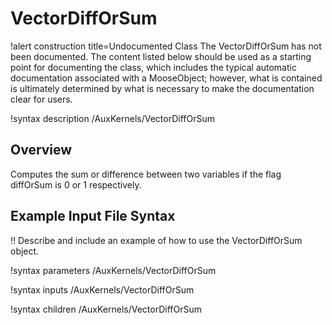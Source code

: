 # VectorDiffOrSum

!alert construction title=Undocumented Class
The VectorDiffOrSum has not been documented. The content listed below should be used as a starting point for
documenting the class, which includes the typical automatic documentation associated with a
MooseObject; however, what is contained is ultimately determined by what is necessary to make the
documentation clear for users.

!syntax description /AuxKernels/VectorDiffOrSum

## Overview

Computes the sum or difference between two variables if the flag diffOrSum is 0 or 1 respectively.

## Example Input File Syntax

!! Describe and include an example of how to use the VectorDiffOrSum object.

!syntax parameters /AuxKernels/VectorDiffOrSum

!syntax inputs /AuxKernels/VectorDiffOrSum

!syntax children /AuxKernels/VectorDiffOrSum
